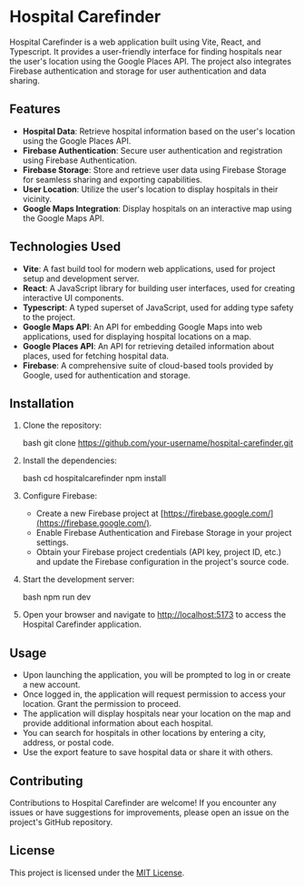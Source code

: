 
# Hospital Carefinder

Hospital Carefinder is a web application built using Vite, React, and Typescript. It provides a user-friendly interface for finding hospitals near the user's location using the Google Places API. The project also integrates Firebase authentication and storage for user authentication and data sharing.

## Features

- **Hospital Data**: Retrieve hospital information based on the user's location using the Google Places API.
- **Firebase Authentication**: Secure user authentication and registration using Firebase Authentication.
- **Firebase Storage**: Store and retrieve user data using Firebase Storage for seamless sharing and exporting capabilities.
- **User Location**: Utilize the user's location to display hospitals in their vicinity.
- **Google Maps Integration**: Display hospitals on an interactive map using the Google Maps API.

## Technologies Used

- **Vite**: A fast build tool for modern web applications, used for project setup and development server.
- **React**: A JavaScript library for building user interfaces, used for creating interactive UI components.
- **Typescript**: A typed superset of JavaScript, used for adding type safety to the project.
- **Google Maps API**: An API for embedding Google Maps into web applications, used for displaying hospital locations on a map.
- **Google Places API**: An API for retrieving detailed information about places, used for fetching hospital data.
- **Firebase**: A comprehensive suite of cloud-based tools provided by Google, used for authentication and storage.

## Installation

1. Clone the repository:

   bash
   git clone https://github.com/your-username/hospital-carefinder.git
   

2. Install the dependencies:

   bash
   cd hospitalcarefinder
   npm install
   

3. Configure Firebase:

   - Create a new Firebase project at [https://firebase.google.com/](https://firebase.google.com/).
   - Enable Firebase Authentication and Firebase Storage in your project settings.
   - Obtain your Firebase project credentials (API key, project ID, etc.) and update the Firebase configuration in the project's source code.

4. Start the development server:

   bash
   npm run dev
   

5. Open your browser and navigate to [http://localhost:5173](http://localhost:5173) to access the Hospital Carefinder application.

## Usage

- Upon launching the application, you will be prompted to log in or create a new account.
- Once logged in, the application will request permission to access your location. Grant the permission to proceed.
- The application will display hospitals near your location on the map and provide additional information about each hospital.
- You can search for hospitals in other locations by entering a city, address, or postal code.
- Use the export feature to save hospital data or share it with others.

## Contributing

Contributions to Hospital Carefinder are welcome! If you encounter any issues or have suggestions for improvements, please open an issue on the project's GitHub repository.

## License

This project is licensed under the [MIT License](LICENSE).





